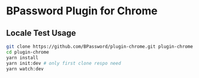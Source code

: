 # BPassword Plugin for Chrome

## Locale Test Usage

```bash
git clone https://github.com/BPassword/plugin-chrome.git plugin-chrome
cd plugin-chrome
yarn install
yarn init:dev # only first clone respo need
yarn watch:dev
```
